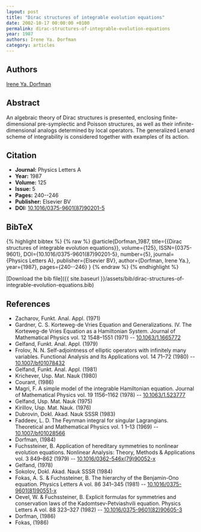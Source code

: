 ```yaml
---
layout: post
title: "Dirac structures of integrable evolution equations"
date: 2002-10-17 00:00:00 +0100
permalink: dirac-structures-of-integrable-evolution-equations
year: 1987
authors: Irene Ya. Dorfman
category: articles
---
```

 
## Authors
[Irene Ya. Dorfman](authors/irene-ya-dorfman)
 
## Abstract
An algebraic theory of Dirac structures is presented, enclosing finite-dimensional pre-symplectic and Poisson structures, as well as their infinite-dimensional analogs determined by local operators. The generalized Lenard scheme of integrability is considered together with examples of its action.
 
## Citation
- **Journal:** Physics Letters A
- **Year:** 1987
- **Volume:** 125
- **Issue:** 5
- **Pages:** 240--246
- **Publisher:** Elsevier BV
- **DOI:** [10.1016/0375-9601(87)90201-5](https://doi.org/10.1016/0375-9601(87)90201-5)
 
## BibTeX
{% highlight bibtex %}
{% raw %}
@article{Dorfman_1987,
  title={{Dirac structures of integrable evolution equations}},
  volume={125},
  ISSN={0375-9601},
  DOI={10.1016/0375-9601(87)90201-5},
  number={5},
  journal={Physics Letters A},
  publisher={Elsevier BV},
  author={Dorfman, Irene Ya.},
  year={1987},
  pages={240--246}
}
{% endraw %}
{% endhighlight %}
 
[Download the bib file]({{ site.baseurl }}/assets/bib/dirac-structures-of-integrable-evolution-equations.bib)
 
## References
- Zacharov, Funkt. Anal. Appl. (1971)
- Gardner, C. S. Korteweg-de Vries Equation and Generalizations. IV. The Korteweg-de Vries Equation as a Hamiltonian System. Journal of Mathematical Physics vol. 12 1548–1551 (1971) -- [10.1063/1.1665772](https://doi.org/10.1063/1.1665772)
- Gelfand, Funkt. Anal. Appl. (1979)
- Frolov, N. N. Self-adjointness of elliptic operators with infinitely many variables. Functional Analysis and Its Applications vol. 14 71–72 (1980) -- [10.1007/bf01078432](https://doi.org/10.1007/bf01078432)
- Gelfand, Funkt. Anal. Appl. (1981)
- Krichever, Usp. Mat. Nauk (1980)
- Courant, (1986)
- Magri, F. A simple model of the integrable Hamiltonian equation. Journal of Mathematical Physics vol. 19 1156–1162 (1978) -- [10.1063/1.523777](https://doi.org/10.1063/1.523777)
- Gelfand, Usp. Mat. Nauk (1975)
- Kirillov, Usp. Mat. Nauk. (1976)
- Dubrovin, Dokl. Akad. Nauk SSSR (1983)
- Faddeev, L. D. The Feynman integral for singular Lagrangians. Theoretical and Mathematical Physics vol. 1 1–13 (1969) -- [10.1007/bf01028566](https://doi.org/10.1007/bf01028566)
- Dorfman, (1984)
- Fuchssteiner, B. Application of hereditary symmetries to nonlinear evolution equations. Nonlinear Analysis: Theory, Methods &amp; Applications vol. 3 849–862 (1979) -- [10.1016/0362-546x(79)90052-x](https://doi.org/10.1016/0362-546x(79)90052-x)
- Gelfand, (1978)
- Sokolov, Dokl. Akad. Nauk SSSR (1984)
- Fokas, A. S. & Fuchssteiner, B. The hierarchy of the Benjamin-Ono equation. Physics Letters A vol. 86 341–345 (1981) -- [10.1016/0375-9601(81)90551-x](https://doi.org/10.1016/0375-9601(81)90551-x)
- Oevel, W. & Fuchssteiner, B. Explicit formulas for symmetries and conservation laws of the Kadomtsev-Petviashvili equation. Physics Letters A vol. 88 323–327 (1982) -- [10.1016/0375-9601(82)90605-3](https://doi.org/10.1016/0375-9601(82)90605-3)
- Dorfman, (1986)
- Fokas, (1986)

